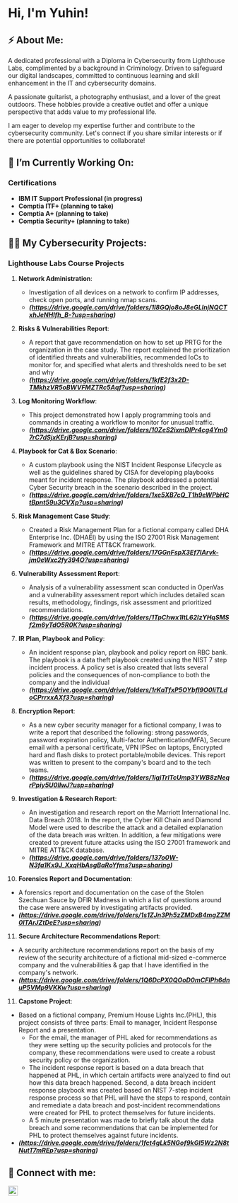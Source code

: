 <h1>Hi, I'm Yuhin!

<h2>⚡ About Me:</h2>
A dedicated professional with a Diploma in Cybersecurity from Lighthouse Labs, complimented by a background in Criminology. Driven to safeguard our digital landscapes, committed to continuous learning and skill enhancement in the IT and cybersecurity domains. 

A passionate guitarist, a photography enthusiast, and a lover of the great outdoors. These hobbies provide a creative outlet and offer a unique perspective that adds value to my professional life.

I am eager to develop my expertise further and contribute to the cybersecurity community. Let's connect if you share similar interests or if there are potential opportunities to collaborate!

<h2>🔭 I’m Currently Working On:</h2>
<h3>Certifications</h3>

- <b>IBM IT Support Professional (in progress)</b>
- <b>Comptia ITF+ (planning to take)</b>  
- <b>Comptia A+ (planning to take)</b>
- <b>Comptia Security+ (planning to take)</b>
  
<h2>👨‍💻 My Cybersecurity Projects:</h2>

<h3>Lighthouse Labs Course Projects</h3>

1) <b>Network Administration</b>:
   - Investigation of all devices on a network to confirm IP addresses, check open ports, and running nmap scans.
   - <b><i>(https://drive.google.com/drive/folders/1I8GQjo8oJ8eGLInjNQCTxhJeNHlfh_B-?usp=sharing)</i></b>

2) <b>Risks & Vulnerabilities Report</b>:
   - A report that gave recommendation on how to set up PRTG for the organization in the case study. The report explained the prioritization of identified threats and vulnerabilities, recommended IoCs to monitor for, and specified what alerts and thresholds need to be set and why
   - <b><i>(https://drive.google.com/drive/folders/1kfE2f3x2D-TMkhzVR5oBWVFMZTRc5Aqf?usp=sharing)</i></b>

3) <b>Log Monitoring Workflow</b>:
   - This project demonstrated how I apply programming tools and commands in creating a workflow to monitor for unusual traffic.
   - <b><i>(https://drive.google.com/drive/folders/10ZeS2ixmDIPr4cg4Ym07rC7dSjxKErjB?usp=sharing)</i></b>

4) <b>Playbook for Cat & Box Scenario</b>:
   - A custom playbook using the NIST Incident Response Lifecycle as well as the guidelines shared by CISA for developing playbooks meant for incident response. The playbook addressed a potential Cyber Security breach in the scenario described in the project.
   - <b><i>(https://drive.google.com/drive/folders/1xe5XB7cQ_T1h9eWPbHCtBpnt59u3CVXp?usp=sharing)</i></b>

5) <b>Risk Management Case Study</b>:
   - Created a Risk Management Plan for a fictional company called DHA Enterprise Inc. (DHAEI) by using the ISO 27001 Risk Management Framework and MITRE ATT&CK framework.
   - <b><i>(https://drive.google.com/drive/folders/17GGnFspX3Ef7IArvk-jm0eWxc2fy394O?usp=sharing)</b></i>

6) <b>Vulnerability Assessment Report</b>:
   - Analysis of a vulnerability assessment scan conducted in OpenVas and a vulnerability assessment report which includes detailed scan results, methodology, findings, risk assessment and prioritized recommendations.
   - <b><i>(https://drive.google.com/drive/folders/1TpChwx1ItL62lzYHqSMSf2m6yTdO5R0K?usp=sharing)</b></i>
   
7) <b>IR Plan, Playbook and Policy</b>:
   - An incident response plan, playbook and policy report on RBC bank. The playbook is a data theft playbook created using the NIST 7 step incident process. A policy set is also created that lists several policies and the consequences of non-compliance to both the company and the individual
   - <b><i>(https://drive.google.com/drive/folders/1rKaTfxP5OYbfl9O0liTLdoCPrrxxAXf3?usp=sharing)</b></i>

8) <b>Encryption Report</b>:
   - As a new cyber security manager for a fictional company, I was to write a report that described the following: strong passwords, password expiration policy, Multi-factor Authentication(MFA), Secure email with a personal certificate, VPN IPSec on laptops, Encrypted hard and flash disks to protect portable/mobile devices. This report was written to present to the company's board and to the tech teams. 
   - <b><i>(https://drive.google.com/drive/folders/1igjTrlTcUmp3YWB8zNeqrPpiy5U0lIwJ?usp=sharing)</b></i>

9) <b>Investigation & Research Report</b>:
   - An investigation and research report on the Marriott International Inc. Data Breach 2018. In the report, the Cyber Kill Chain and Diamond Model were used to describe the attack and a detailed explanation of the data breach was written. In addition, a few mitigations were created to prevent future attacks using the ISO 27001 framework and MITRE ATT&CK database.     
   - <b><i>(https://drive.google.com/drive/folders/137o0W-N3fa1Kx9J_XxqHbAsgBaRoYfms?usp=sharing)</b></i>

10) <b>Forensics Report and Documentation</b>:
   - A forensics report and documentation on the case of the Stolen Szechuan Sauce by DFIR Madness in which a list of questions around the case were answered by investigating artifacts provided.     
   - <b><i>(https://drive.google.com/drive/folders/1s1ZJn3Ph5zZMDxB4mgZZM0lTArJZtDeE?usp=sharing)</b></i>

11) <b>Secure Architecture Recommendations Report</b>:
   - A security architecture recommendations report on the basis of my review of the security architecture of a fictional mid-sized e-commerce company and the vulnerabilities & gap that I have identified in the company's network.     
   - <b><i>(https://drive.google.com/drive/folders/1Q6DcPX0QOoD0mCFlPh6dnuP5VMp9VKKw?usp=sharing)</b></i>

11) <b>Capstone Project</b>:
   - Based on a fictional company, Premium House Lights Inc.(PHL), this project consists of three parts: Email to manager, Incident Response Report and a presentation.
     - For the email, the manager of PHL aked for recommendations as they were setting up the security policies and protocols for the company, these recommendations were used to create a robust security policy or the organization.
     - The incident response report is based on a data breach that happened at PHL, in which certain artifacts were analyzed to find out how this data breach happened. Second, a data breach incident response playbook was created based on NIST 7-step incident response process so that PHL will have the steps to respond, contain and remediate a data breach and post-incident recommendations were created for PHL to protect themselves for future incidents.
     - A 5 minute presentation was made to briefly talk about the data breach and some recommendations that can be implemented for PHL to protect themselves against future incidents. 
   - <b><i>(https://drive.google.com/drive/folders/1fct4gLk5NGof9kGl5Wz2N8tNutT7mREp?usp=sharing)</b></i>

<h2> 🤳 Connect with me:</h2>

[<img align="left" alt="JoshMadakor | LinkedIn" width="22px" src="https://cdn.jsdelivr.net/npm/simple-icons@v3/icons/linkedin.svg" />][linkedin]

[linkedin]: https://www.linkedin.com/in/yuhin-wong/


<!--
**wong-yuhin/wong-yuhin** is a ✨ _special_ ✨ repository because its `README.md` (this file) appears on your GitHub profile.

Here are some ideas to get you started:

- 🔭 I’m currently working on ...
- 🌱 I’m currently learning ...
- 👯 I’m looking to collaborate on ...
- 🤔 I’m looking for help with ...
- 💬 Ask me about ...
- 📫 How to reach me: ...
- 😄 Pronouns: ...
- ⚡ Fun fact: ...
-->
